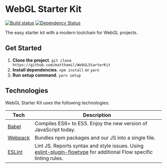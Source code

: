 # WebGL Starter Kit

[![Build status](https://img.shields.io/travis/matthamil/webglstarterkit.svg?style=flat-square)](https://travis-ci.org/matthamil/WebGLStarterKit)
[![Dependency Status](https://david-dm.org/matthamil/webglstarterkit.svg?style=flat-square)](https://david-dm.org/matthamil/WebGLStarterKit)

The easy starter kit with a modern toolchain for WebGL projects.

## Get Started
1. **Clone the project**. `git clone https://github.com/matthamil/WebGLStarterKit`
1. **Install dependencies**. `npm install` or `yarn`
1. **Run setup command**. `yarn setup`

## Technologies
WebGL Starter Kit uses the following technologies:

| **Tech** | **Description**
|----------|-------|
| [Babel](http://babeljs.io) |  Compiles ES6+ to ES5. Enjoy the new version of JavaScript today.
| [Webpack](http://webpack.github.io) | Bundles npm packages and our JS into a single file.
| [ESLint](http://eslint.org/)| Lint JS. Reports syntax and style issues. Using [eslint-plugin-flowtype](https://github.com/gajus/eslint-plugin-flowtype) for additional Flow specific linting rules. |